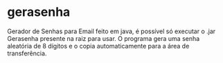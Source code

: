 # gerasenha
Gerador de Senhas para Email feito em java, é possível só executar o .jar Gerasenha presente na raiz para usar.
O programa gera uma senha aleatória de 8 dígitos e o copia automaticamente para a área de transferência.
